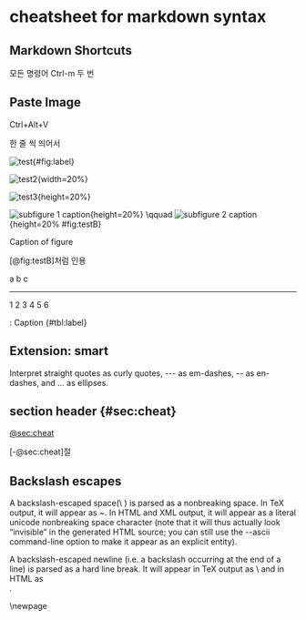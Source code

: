 # cheatsheet for markdown syntax

## Markdown Shortcuts

모든 명령어
Ctrl-m 두 번

## Paste Image

Ctrl+Alt+V

한 줄 씩 띄어서

![test](paste.png){#fig:label}

![test2](paste2.png){width=20%}

![test3](paste2.png){height=20%}

<div id="fig:">

![subfigure 1 caption](paste.png){height=20%} \qquad
![subfigure 2 caption](paste2.png){height=20% #fig:testB}

Caption of figure
</div>

[@fig:testB]처럼 인용

a   b   c
--- --- ---
1   2   3
4   5   6

: Caption {#tbl:label}

## Extension: smart

Interpret straight quotes as curly quotes, --- as em-dashes, -- as en-dashes, and ... as ellipses.

## section header {#sec:cheat}

[@sec:cheat](장)

[-@sec:cheat]절

## Backslash escapes

A backslash-escaped space(\ ) is parsed as a nonbreaking space. In TeX output, it will appear as ~. In HTML and XML output, it will appear as a literal unicode nonbreaking space character (note that it will thus actually look “invisible” in the generated HTML source; you can still use the --ascii command-line option to make it appear as an explicit entity).

A backslash-escaped newline (i.e. a backslash occurring at the end of a line) is parsed as a hard line break. It will appear in TeX output as \\ and in HTML as <br />.

\newpage
